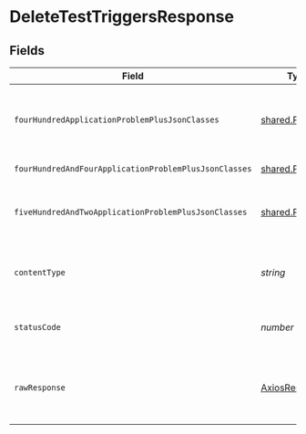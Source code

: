 # DeleteTestTriggersResponse


## Fields

| Field                                                          | Type                                                           | Required                                                       | Description                                                    |
| -------------------------------------------------------------- | -------------------------------------------------------------- | -------------------------------------------------------------- | -------------------------------------------------------------- |
| `fourHundredApplicationProblemPlusJsonClasses`                 | [shared.Problem](../../../sdk/models/shared/problem.md)[]      | :heavy_minus_sign:                                             | problem with selector parsing - probably some bad input occurs |
| `fourHundredAndFourApplicationProblemPlusJsonClasses`          | [shared.Problem](../../../sdk/models/shared/problem.md)[]      | :heavy_minus_sign:                                             | test trigger not found                                         |
| `fiveHundredAndTwoApplicationProblemPlusJsonClasses`           | [shared.Problem](../../../sdk/models/shared/problem.md)[]      | :heavy_minus_sign:                                             | problem communicating with kubernetes cluster                  |
| `contentType`                                                  | *string*                                                       | :heavy_check_mark:                                             | HTTP response content type for this operation                  |
| `statusCode`                                                   | *number*                                                       | :heavy_check_mark:                                             | HTTP response status code for this operation                   |
| `rawResponse`                                                  | [AxiosResponse](https://axios-http.com/docs/res_schema)        | :heavy_check_mark:                                             | Raw HTTP response; suitable for custom response parsing        |